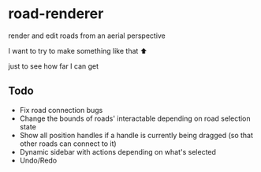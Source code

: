 # road-renderer
render and edit roads from an aerial perspective

I want to try to make something like that ⬆️

just to see how far I can get

## Todo
- Fix road connection bugs
- Change the bounds of roads' interactable depending on road selection state
- Show all position handles if a handle is currently being dragged (so that other roads can connect to it)
- Dynamic sidebar with actions depending on what's selected
- Undo/Redo
